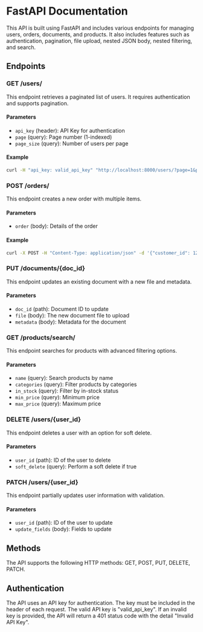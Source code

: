 # FastAPI Documentation

This API is built using FastAPI and includes various endpoints for managing users, orders, documents, and products. It also includes features such as authentication, pagination, file upload, nested JSON body, nested filtering, and search.

## Endpoints

### GET /users/

This endpoint retrieves a paginated list of users. It requires authentication and supports pagination.

#### Parameters

- `api_key` (header): API Key for authentication
- `page` (query): Page number (1-indexed)
- `page_size` (query): Number of users per page

#### Example

```bash
curl -H "api_key: valid_api_key" "http://localhost:8000/users/?page=1&page_size=10"
```

### POST /orders/

This endpoint creates a new order with multiple items.

#### Parameters

- `order` (body): Details of the order

#### Example

```bash
curl -X POST -H "Content-Type: application/json" -d '{"customer_id": 123, "items": [{"product_id": 1, "quantity": 2}, {"product_id": 2, "quantity": 1}], "total_price": 150.0}' "http://localhost:8000/orders/"
```

### PUT /documents/{doc_id}

This endpoint updates an existing document with a new file and metadata.

#### Parameters

- `doc_id` (path): Document ID to update
- `file` (body): The new document file to upload
- `metadata` (body): Metadata for the document

### GET /products/search/

This endpoint searches for products with advanced filtering options.

#### Parameters

- `name` (query): Search products by name
- `categories` (query): Filter products by categories
- `in_stock` (query): Filter by in-stock status
- `min_price` (query): Minimum price
- `max_price` (query): Maximum price

### DELETE /users/{user_id}

This endpoint deletes a user with an option for soft delete.

#### Parameters

- `user_id` (path): ID of the user to delete
- `soft_delete` (query): Perform a soft delete if true

### PATCH /users/{user_id}

This endpoint partially updates user information with validation.

#### Parameters

- `user_id` (path): ID of the user to update
- `update_fields` (body): Fields to update

## Methods

The API supports the following HTTP methods: GET, POST, PUT, DELETE, PATCH.

## Authentication

The API uses an API key for authentication. The key must be included in the header of each request. The valid API key is "valid_api_key". If an invalid key is provided, the API will return a 401 status code with the detail "Invalid API Key".